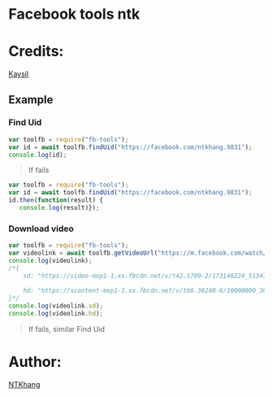 # Facebook tools ntk
# Credits:
[Kaysil](https://github.com/Kaysil/facebook-tools)
## Example
### Find Uid
```javascript
var toolfb = require("fb-tools");
var id = await toolfb.findUid("https://facebook.com/ntkhang.9831");
console.log(id);
```
> If fails
```javascript
var toolfb = require("fb-tools");
var id = await toolfb.findUid("https://facebook.com/ntkhang.9831");
id.then(function(result) {
   console.log(result)});
```
### Download video
```javascript
var toolfb = require("fb-tools");
var videolink = await toolfb.getVideoUrl("https://m.facebook.com/watch/?v=214784840422650");
console.log(videolink);
/*{
    sd: "https://video-mxp1-1.xx.fbcdn.net/v/t42.1790-2/173146224_513475892983670_3402119856878466716_n.mp4?_nc_cat=109&ccb=1-3&_nc_sid=985c63&efg=eyJybHIiOjUxMSwicmxhIjoxMDI1LCJ2ZW5jb2RlX3RhZyI6InN2ZV9zZCJ9&_nc_ohc=lDBJX2D_07kAX94kfWA&rl=511&vabr=284&_nc_ht=video-mxp1-1.xx&oh=c2b28244715229891040fd74b2f2f869&oe=6087F3D0",
    
    hd: "https://scontent-mxp1-1.xx.fbcdn.net/v/t66.36240-6/10000000_3866505630102943_4884150572227376903_n.mp4?_nc_cat=110&ccb=1-3&_nc_sid=985c63&efg=eyJ2ZW5jb2RlX3RhZyI6Im9lcF9oZCJ9&_nc_ohc=EKMemjHPdrQAX_o0KsS&_nc_ht=scontent-mxp1-1.xx&oh=c2058c81be8d5e754fff76f13b8001a9&oe=60AD2D08"
}*/
console.log(videolink.sd);
console.log(videolink.hd);
```
> If fails, similar Find Uid
# Author:
[NTKhang](https://github.com/ntkhanggggg)
